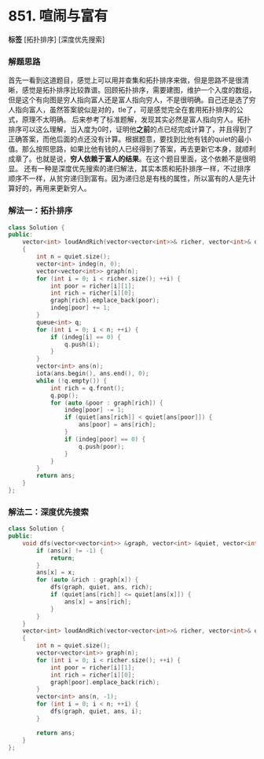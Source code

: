 # 851. 喧闹与富有

**标签** [拓扑排序] [深度优先搜索]

### 解题思路
首先一看到这道题目，感觉上可以用并查集和拓扑排序来做，但是思路不是很清晰，感觉是拓扑排序比较靠谱。回顾拓扑排序，需要建图，维护一个入度的数组，但是这个有向图是穷人指向富人还是富人指向穷人，不是很明确。自己还是选了穷人指向富人，虽然答案貌似是对的，tle了，可是感觉完全在套用拓扑排序的公式，原理不太明确。
后来参考了标准题解，发现其实必然是富人指向穷人。拓扑排序可以这么理解，当入度为0时，证明他**之前**的点已经完成计算了，并且得到了正确答案，而他后面的点还没有计算。根据题意，要找到比他有钱的quiet的最小值。那么按照思路，如果比他有钱的人已经得到了答案，再去更新它本身，就顺利成章了。也就是说，**穷人依赖于富人的结果**。在这个题目里面，这个依赖不是很明显。
还有一种是深度优先搜索的递归解法，其实本质和拓扑排序一样，不过排序顺序不一样，从贫穷递归到富有。因为递归总是有栈的属性，所以富有的人是先计算好的，再用来更新穷人。

### 解法一：拓扑排序
```c++
class Solution {
public:
    vector<int> loudAndRich(vector<vector<int>>& richer, vector<int>& quiet)
    {
        int n = quiet.size();
        vector<int> indeg(n, 0);
        vector<vector<int>> graph(n);
        for (int i = 0; i < richer.size(); ++i) {
            int poor = richer[i][1];
            int rich = richer[i][0];
            graph[rich].emplace_back(poor);
            indeg[poor] += 1;
        }
        queue<int> q;
        for (int i = 0; i < n; ++i) {
            if (indeg[i] == 0) {
                q.push(i);
            }
        }
        vector<int> ans(n);
        iota(ans.begin(), ans.end(), 0);
        while (!q.empty()) {
            int rich = q.front();
            q.pop();
            for (auto &poor : graph[rich]) {
                indeg[poor] -= 1;
                if (quiet[ans[rich]] < quiet[ans[poor]]) {
                    ans[poor] = ans[rich];
                }
                if (indeg[poor] == 0) {
                    q.push(poor);
                }
            }
        }
        return ans;
    }
};
```
### 解法二：深度优先搜索
```c++
class Solution {
public:
    void dfs(vector<vector<int>> &graph, vector<int> &quiet, vector<int> &ans, int x) {
        if (ans[x] != -1) {
            return;
        }
        ans[x] = x;
        for (auto &rich : graph[x]) {
            dfs(graph, quiet, ans, rich);
            if (quiet[ans[rich]] <= quiet[ans[x]]) {
                ans[x] = ans[rich];
            }
        }
    }
    vector<int> loudAndRich(vector<vector<int>>& richer, vector<int>& quiet)
    {
        int n = quiet.size();
        vector<vector<int>> graph(n);
        for (int i = 0; i < richer.size(); ++i) {
            int poor = richer[i][1];
            int rich = richer[i][0];
            graph[poor].emplace_back(rich);
        }
        vector<int> ans(n, -1);
        for (int i = 0; i < n; ++i) {
            dfs(graph, quiet, ans, i);
        }

        return ans;
    }
};
```